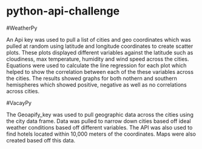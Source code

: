 # python-api-challenge

#WeatherPy

An Api key was used to pull a list of cities and geo coordinates which was pulled at random using latitude and longitude coordinates to create scatter plots. These plots displayed different variables against the latitude such as cloudiness, max temperature, humidity and wind speed across the cities.
Equations were used to calculate the line regression for each plot which helped to show the correlation between each of the these variables across the cities. 
The results showed graphs for both nothern and southern hemispheres which showed positive, negative as well as no correlations across cities.

#VacayPy

The Geoapify_key was used to pull geographic data across the cities using the city data frame. Data was pulled to narrow down cities based off ideal weather conditions based off different variables. The API was also used to find hotels located within 10,000 meters of the coordinates. Maps were also created based off this data. 
